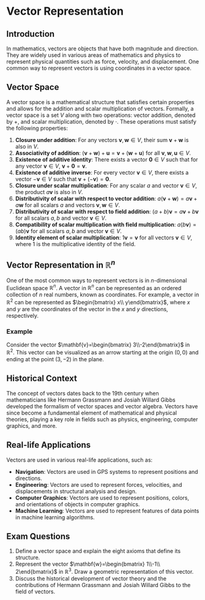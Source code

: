 # Vector Representation

## Introduction
In mathematics, vectors are objects that have both magnitude and direction. They are widely used in various areas of mathematics and physics to represent physical quantities such as force, velocity, and displacement. One common way to represent vectors is using coordinates in a vector space.

## Vector Space
A vector space is a mathematical structure that satisfies certain properties and allows for the addition and scalar multiplication of vectors. Formally, a vector space is a set $V$ along with two operations: vector addition, denoted by $+$, and scalar multiplication, denoted by $\cdot$. These operations must satisfy the following properties:
1. **Closure under addition**: For any vectors $\mathbf{v},\mathbf{w}\in V$, their sum $\mathbf{v}+\mathbf{w}$ is also in $V$.
2. **Associativity of addition**: $(\mathbf{v}+\mathbf{w})+\mathbf{u}=\mathbf{v}+(\mathbf{w}+\mathbf{u})$ for all $\mathbf{v},\mathbf{w},\mathbf{u}\in V$.
3. **Existence of additive identity**: There exists a vector $\mathbf{0}\in V$ such that for any vector $\mathbf{v}\in V$, $\mathbf{v}+\mathbf{0}=\mathbf{v}$.
4. **Existence of additive inverse**: For every vector $\mathbf{v}\in V$, there exists a vector $-\mathbf{v}\in V$ such that $\mathbf{v}+(-\mathbf{v})=\mathbf{0}$.
5. **Closure under scalar multiplication**: For any scalar $a$ and vector $\mathbf{v}\in V$, the product $a\mathbf{v}$ is also in $V$.
6. **Distributivity of scalar with respect to vector addition**: $a(\mathbf{v}+\mathbf{w})= a\mathbf{v}+ a\mathbf{w}$ for all scalars $a$ and vectors $\mathbf{v},\mathbf{w}\in V$.
7. **Distributivity of scalar with respect to field addition**: $(a+ b)\mathbf{v}= a\mathbf{v}+ b\mathbf{v}$ for all scalars $a, b$ and vector $\mathbf{v}\in V$.
8. **Compatibility of scalar multiplication with field multiplication**: $a(b\mathbf{v})=(ab)\mathbf{v}$ for all scalars $a, b$ and vector $\mathbf{v}\in V$.
9. **Identity element of scalar multiplication**: $1\mathbf{v}=\mathbf{v}$ for all vectors $\mathbf{v}\in V$, where $1$ is the multiplicative identity of the field.

## Vector Representation in $\mathbb{R}^n$
One of the most common ways to represent vectors is in $n$-dimensional Euclidean space $\mathbb{R}^n$. A vector in $\mathbb{R}^n$ can be represented as an ordered collection of $n$ real numbers, known as coordinates. For example, a vector in $\mathbb{R}^2$ can be represented as $\begin{bmatrix} x\\ y\end{bmatrix}$, where $x$ and $y$ are the coordinates of the vector in the $x$ and $y$ directions, respectively.

### Example
Consider the vector $\mathbf{v}=\begin{bmatrix} 3\\-2\end{bmatrix}$ in $\mathbb{R}^2$. This vector can be visualized as an arrow starting at the origin $(0,0)$ and ending at the point $(3,-2)$ in the plane.

## Historical Context
The concept of vectors dates back to the 19th century when mathematicians like Hermann Grassmann and Josiah Willard Gibbs developed the formalism of vector spaces and vector algebra. Vectors have since become a fundamental element of mathematical and physical theories, playing a key role in fields such as physics, engineering, computer graphics, and more.

## Real-life Applications
Vectors are used in various real-life applications, such as:
- **Navigation**: Vectors are used in GPS systems to represent positions and directions.
- **Engineering**: Vectors are used to represent forces, velocities, and displacements in structural analysis and design.
- **Computer Graphics**: Vectors are used to represent positions, colors, and orientations of objects in computer graphics.
- **Machine Learning**: Vectors are used to represent features of data points in machine learning algorithms.

## Exam Questions
1. Define a vector space and explain the eight axioms that define its structure.
2. Represent the vector $\mathbf{w}=\begin{bmatrix} 1\\-1\\ 2\end{bmatrix}$ in $\mathbb{R}^3$. Draw a geometric representation of this vector.
3. Discuss the historical development of vector theory and the contributions of Hermann Grassmann and Josiah Willard Gibbs to the field of vectors.